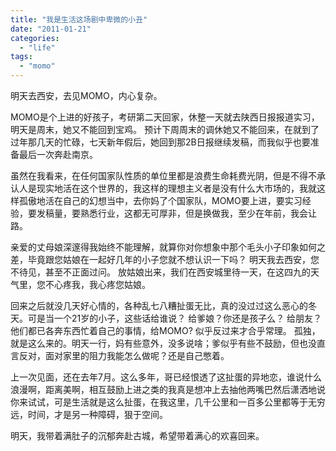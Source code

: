 ```yaml
---
title: "我是生活这场剧中卑微的小丑"
date: "2011-01-21"
categories: 
  - "life"
tags: 
  - "momo"
---
```


明天去西安，去见MOMO，内心复杂。

MOMO是个上进的好孩子，考研第二天回家，休整一天就去陕西日报报道实习，明天是周末，她又不能回到宝鸡。 预计下周周末的调休她又不能回来，在就到了过年那几天的忙碌，七天新年假后，她回到那2B日报继续发稿，而我似乎也要准备最后一次奔赴南京。

虽然在我看来，在任何国家队性质的单位里都是浪费生命耗费光阴，但是不得不承认人是现实地活在这个世界的，我这样的理想主义者是没有什么大市场的，我就这样孤傲地活在自己的幻想当中，去你妈了个国家队，MOMO要上进，要实习经验，要发稿量，要熟悉行业，这都无可厚非，但是换做我，至少在年前，我会让路。

亲爱的丈母娘深邃得我始终不能理解，就算你对你想象中那个毛头小子印象如何之差，毕竟跟您姑娘在一起好几年的小子您就不想认识一下吗？ 明天我去西安，您不待见，甚至不正面过问。 放姑娘出来，我们在西安城里待一天，在这四九的天气里，您不心疼我，我心疼您姑娘。

回来之后就没几天好心情的，各种乱七八糟扯蛋无比，真的没过过这么恶心的冬天。可是当一个21岁的小子，这些话给谁说？ 给爹娘？你还是孩子么？ 给朋友？ 他们都已各奔东西忙着自己的事情，给MOMO? 似乎反过来才合乎常理。 孤独，就是这么来的。明天一行，妈有些意外，没多说啥；爹似乎有些不鼓励，但也没直言反对，面对家里的阻力我能怎么做呢？还是自己憋着。

上一次见面，还在去年7月。这么多年，哥已经恨透了这扯蛋的异地恋，谁说什么浪漫啊，距离美啊，相互鼓励上进之类的我真是想冲上去抽他两嘴巴然后潇洒地说你来试试，可是生活就是这么扯蛋，在我这里，几千公里和一百多公里都等于无穷远，时间，才是另一种障碍，狠于空间。

明天，我带着满肚子的沉郁奔赴古城，希望带着满心的欢喜回来。
